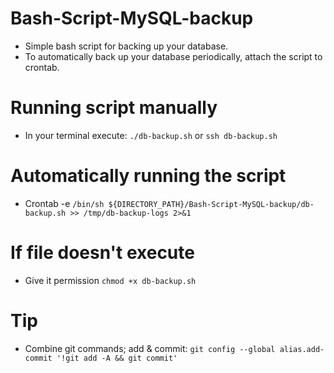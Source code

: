 # Bash-Script-MySQL-backup
- Simple bash script for backing up your database.
- To automatically back up your database periodically, attach the script to crontab.

# Running script manually
- In your terminal execute: `./db-backup.sh` or `ssh db-backup.sh`

# Automatically running the script
- Crontab -e `/bin/sh ${DIRECTORY_PATH}/Bash-Script-MySQL-backup/db-backup.sh >> /tmp/db-backup-logs 2>&1`

# If file doesn't execute
- Give it permission `chmod +x db-backup.sh`

# Tip
- Combine git commands; add & commit: `git config --global alias.add-commit '!git add -A && git commit'`